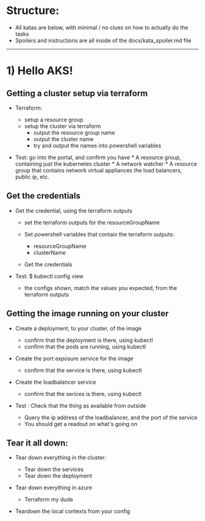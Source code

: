 # Structure:
* All katas are below, with minimal / no clues on how to actually do the tasks
* Spoilers and instructions are all inside of the docs/kata_spoiler.md file

---

# 1) Hello AKS!
## Getting a cluster setup via terraform
* Terraform:
    * setup a resource group
    * setup the cluster via terraform
        * output the resource group name
        * output the cluster name
        * try and output the names into powershell variables

* Test: go into the portal, and confirm you have
        * A resource group, containing just the kubernetes cluster
        * A network watcher
        * A resource group that contains network virtual appliances the load balancers, public ip, etc.

## Get the credentials
* Get the credential, using the terraform outputs
    * set the terraform outputs for the resourceGroupName 
    * Set powershell variables that contain the terraform outputs:
        * resourceGroupName
        * clusterName

    * Get the credentials

* Test: $ kubectl config view
    * the configs shown, match the values you expected, from the terraform outputs

## Getting the image running on your cluster
* Create a deployment, to your cluster, of the image
    * confirm that the deployment is there, using kubectl
    * confirm that the pods are running, using kubectl

* Create the port exposure service for the image
    * confirm that the service is there, using kubectl

* Create the loadbalancer service
    * confirm that the serices is there, using kubectl

* Test : Check that the thing as available from outside
    * Query the ip address of the loadbalancer, and the port of the service
    * You should get a readout on what's going on

## Tear it all down:
* Tear down everything in the cluster:
    * Tear down the services
    * Tear down the deployment

* Tear down everything in azure
    * Terraform my dude

* Teardown the local contexts from your config
